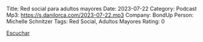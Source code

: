 Title: Red social para adultos mayores
Date: 2023-07-22
Category: Podcast
Mp3: https://s.danilorca.com/2023-07-22.mp3
Company: BondUp
Person: Michelle Schnitzer
Tags: Red Social, Adultos Mayores
Rating: 0

<a href="https://s.danilorca.com/2023-07-22.mp3" type="audio/mpeg">
Escuchar
</a>

